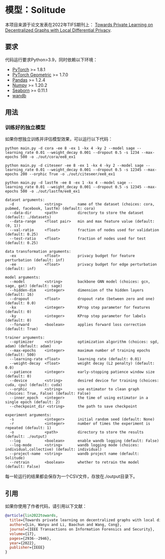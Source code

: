 # 模型：Solitude

本项目来源于论文发表在2022年TIFS期刊上： [Towards Private Learning on Decentralized Graphs with Local Differential Privacy](https://wanyu-lin.github.io/assets/pdf/wanyu-tifs2022.pdf). 

## 要求

代码运行要求Python>3.9，同时依赖以下环境：  
- [PyTorch](https://pytorch.org/get-started/locally/) >= 1.8.1
- [PyTorch Geometric](https://pytorch-geometric.readthedocs.io/en/latest/notes/installation.html) >= 1.7.0
- [Pandas](https://pandas.pydata.org/pandas-docs/stable/getting_started/install.html) >= 1.2.4
- [Numpy](https://numpy.org/install/) >= 1.20.2
- [Seaborn](https://seaborn.pydata.org/) >= 0.11.1  
- [wandb](https://wandb.ai/site)

## 用法

### 训练好的独立模型
如果你想独立训练并评估模型效果，可以运行以下代码：
```
python main.py -d cora -ee 8 -ex 1 -kx 4 -ky 2 --model sage --learning_rate 0.01 --weight_decay 0.001 --dropout 0.5 -s 1234 --max-epochs 500 -o ./out/cora/ee8_ex1

python main.py -d citeseer -ee 8 -ex 1 -kx 4 -ky 2 --model sage --learning_rate 0.01 --weight_decay 0.001 --dropout 0.5 -s 12345 --max-epochs 200 --orphic True -o ./out/citeseer/ee8_ex1

python main.py -d lastfm -ee 8 -ex 1 -kx 4 --model sage --learning_rate 0.01 --weight_decay 0.001 --dropout 0.5 -s 12345 --max-epochs 500 -o ./out/lastfm/ee8_ex1

dataset arguments:
  -d              <string>       name of the dataset (choices: cora, pubmed, facebook, lastfm) (default: cora)
  --data-dir      <path>         directory to store the dataset (default: ./datasets)
  --data-range    <float pair>   min and max feature value (default: (0, 1))
  --val-ratio     <float>        fraction of nodes used for validation (default: 0.25)
  --test-ratio    <float>        fraction of nodes used for test (default: 0.25)

data transformation arguments:
  -ex             <float>        privacy budget for feature perturbation (default: inf)
  -ee             <float>        privacy budget for edge perturbation (default: inf)

model arguments:
  --model         <string>       backbone GNN model (choices: gcn, sage, gat) (default: sage)
  --hidden-dim    <integer>      dimension of the hidden layers (default: 16)
  --dropout       <float>        dropout rate (between zero and one) (default: 0.0)
  -kx             <integer>      KProp step parameter for features (default: 0)
  -ky             <integer>      KProp step parameter for labels (default: 0)
  --forward       <boolean>      applies forward loss correction (default: True)

trainer arguments:
  --optimizer     <string>       optimization algorithm (choices: sgd, adam) (default: adam)
  --max-epochs    <integer>      maximum number of training epochs (default: 500)
  --learning-rate <float>        learning rate (default: 0.01)
  --weight-decay  <float>        weight decay (L2 penalty) (default: 0.0)
  --patience      <integer>      early-stopping patience window size (default: 0)
  --device        <string>       desired device for training (choices: cuda, cpu) (default: cuda)
  --orphic        <string>       use estimator to clean graph (choices: True, False) (default: False)
  --inner_epoch   <integer>      the time of using estimator in a single epoch (default: 2)
  --checkpoint_dir <string>      the path to save checkpoint

experiment arguments:
  -s              <integer>      initial random seed (default: None)
  -r              <integer>      number of times the experiment is repeated (default: 1)
  -o              <path>         directory to store the results (default: ./output)
  --log           <boolean>      enable wandb logging (default: False)
  --log-mode      <string>       wandb logging mode (choices: individual,collective) (default: individual)
  --project-name  <string>       wandb project name (default: Solitude)
  --retrain       <boolean>      whether to retrain the model (default: False)
```

每一轮运行的结果都会保存为一个CSV文件，存放在./output目录下。

## 引用

如果你使用了作者代码，请引用以下文献：
```bibtex 
@article{lin2022towards,
  title={Towards private learning on decentralized graphs with local differential privacy},
  author={Lin, Wanyu and Li, Baochun and Wang, Cong},
  journal={IEEE Transactions on Information Forensics and Security},
  volume={17},
  pages={2936--2946},
  year={2022},
  publisher={IEEE}
}
```
